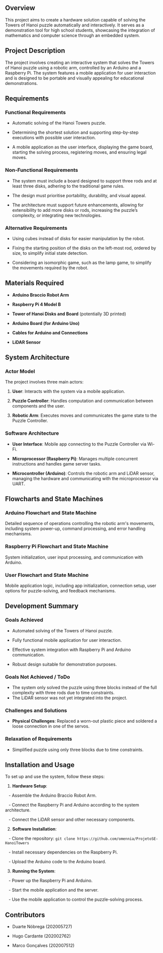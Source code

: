 
## Overview

This project aims to create a hardware solution capable of solving the Towers of Hanoi puzzle automatically and interactively. It serves as a demonstration tool for high school students, showcasing the integration of mathematics and computer science through an embedded system. 


## Project Description

The project involves creating an interactive system that solves the Towers of Hanoi puzzle using a robotic arm, controlled by an Arduino and a Raspberry Pi. The system features a mobile application for user interaction and is designed to be portable and visually appealing for educational demonstrations.

  

## Requirements

### Functional Requirements

- Automatic solving of the Hanoi Towers puzzle.

- Determining the shortest solution and supporting step-by-step executions with possible user interaction.

- A mobile application as the user interface, displaying the game board, starting the solving process, registering moves, and ensuring legal moves.

  

### Non-Functional Requirements

- The system must include a board designed to support three rods and at least three disks, adhering to the traditional game rules.

- The design must prioritise portability, durability, and visual appeal.

- The architecture must support future enhancements, allowing for extensibility to add more disks or rods, increasing the puzzle’s complexity, or integrating new technologies.

  

### Alternative Requirements

- Using cubes instead of disks for easier manipulation by the robot.

- Fixing the starting position of the disks on the left-most rod, ordered by size, to simplify initial state detection.

- Considering an isomorphic game, such as the lamp game, to simplify the movements required by the robot.

  

## Materials Required

- **Arduino Braccio Robot Arm**

- **Raspberry Pi 4 Model B**

- **Tower of Hanoi Disks and Board** (potentially 3D printed)

- **Arduino Board (for Arduino Uno)**

- **Cables for Arduino and Connections**

- **LiDAR Sensor**

  

## System Architecture

  

### Actor Model

The project involves three main actors:

1. **User**: Interacts with the system via a mobile application.

2. **Puzzle Controller**: Handles computation and communication between components and the user.

3. **Robotic Arm**: Executes moves and communicates the game state to the Puzzle Controller.

  

### Software Architecture

- **User Interface**: Mobile app connecting to the Puzzle Controller via Wi-Fi.

- **Microprocessor (Raspberry Pi)**: Manages multiple concurrent instructions and handles game server tasks.

- **Microcontroller (Arduino)**: Controls the robotic arm and LiDAR sensor, managing the hardware and communicating with the microprocessor via UART.

  

## Flowcharts and State Machines

  

### Arduino Flowchart and State Machine

Detailed sequence of operations controlling the robotic arm's movements, including system power-up, command processing, and error handling mechanisms.

  

### Raspberry Pi Flowchart and State Machine

System initialization, user input processing, and communication with Arduino.

  

### User Flowchart and State Machine

Mobile application logic, including app initialization, connection setup, user options for puzzle-solving, and feedback mechanisms.

  

## Development Summary

  

### Goals Achieved

- Automated solving of the Towers of Hanoi puzzle.

- Fully functional mobile application for user interaction.

- Effective system integration with Raspberry Pi and Arduino communication.

- Robust design suitable for demonstration purposes.

  

### Goals Not Achieved / ToDo

- The system only solved the puzzle using three blocks instead of the full complexity with three rods due to time constraints.
- The LiDAR sensor was not yet integrated into the project.

  

### Challenges and Solutions

- **Physical Challenges**: Replaced a worn-out plastic piece and soldered a loose connection in one of the servos.

  

### Relaxation of Requirements

- Simplified puzzle using only three blocks due to time constraints.

  

## Installation and Usage

To set up and use the system, follow these steps:

  

1. **Hardware Setup**:

   - Assemble the Arduino Braccio Robot Arm.

   - Connect the Raspberry Pi and Arduino according to the system architecture.

   - Connect the LiDAR sensor and other necessary components.

  

2. **Software Installation**:

   - Clone the repository: `git clone https://github.com/omennia/ProjetoSE-HanoiTowers`

   - Install necessary dependencies on the Raspberry Pi.

   - Upload the Arduino code to the Arduino board.

  

3. **Running the System**:

   - Power up the Raspberry Pi and Arduino.

   - Start the mobile application and the server.

   - Use the mobile application to control the puzzle-solving process.

  

## Contributors

- Duarte Nóbrega (202005727)

- Hugo Cardante (202002762)

- Marco Gonçalves (202007512)
